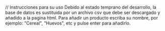 // Instrucciones para su uso
Debido al estado temprano del desarrollo, la base de datos es sustituida por un archivo csv que debe ser descargado y añadido a la pagina html.
Para añadir un producto escriba su nombre, por ejemplo: "Cereal", "Huevos", etc y pulse enter para añadirlo.
